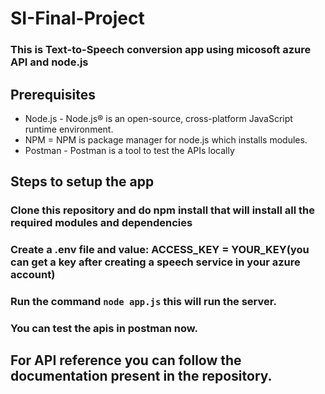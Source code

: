 # SI-Final-Project
### This is Text-to-Speech conversion app using micosoft azure API and node.js

## Prerequisites
* Node.js - Node.js® is an open-source, cross-platform JavaScript runtime environment.
* NPM = NPM is package manager for node.js which installs modules.
* Postman - Postman is a tool to test the APIs locally

## Steps to setup the app
### Clone this repository and do npm install that will install all the required modules and dependencies
### Create a .env file and value: ACCESS_KEY = YOUR_KEY(you can get a key after creating a speech service in your azure account)
### Run the command `node app.js` this will run the server.
### You can test the apis in postman now.

## For API reference you can follow the documentation present in the repository.

